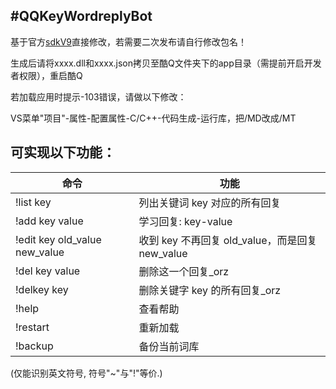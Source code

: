 #QQKeyWordreplyBot
------
基于官方[sdkV9](https://d.cqp.me/%E9%A6%96%E9%A1%B5)直接修改，若需要二次发布请自行修改包名！



生成后请将xxxx.dll和xxxx.json拷贝至酷Q文件夹下的app目录（需提前开启开发者权限），重启酷Q



若加载应用时提示-103错误，请做以下修改：


VS菜单"项目"-属性-配置属性-C/C++-代码生成-运行库，把/MD改成/MT





## 可实现以下功能：

|命令|功能|
|-----|-----|
|!list key|列出关键词 key 对应的所有回复|
|!add key value|学习回复: key-value|
|!edit key old_value new_value|收到 key 不再回复 old_value，而是回复 new_value|
|!del key value|删除这一个回复_orz|
|!delkey key|删除关键字 key 的所有回复_orz|
|!help|查看帮助|
|!restart|重新加载|
|!backup|备份当前词库|



(仅能识别英文符号, 符号"~"与"!"等价.)


